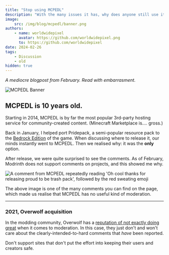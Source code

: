 ```yaml
---
title: "Stop using MCPEDL"
description: "With the many issues it has, why does anyone still use it?"
image:
    src: /img/blog/mcpedl/banner.png
authors:
    - name: worldwidepixel
      avatar: https://github.com/worldwidepixel.png
      to: https://github.com/worldwidepixel
date: 2024-02-26
tags:
    - Discussion
    - old
hidden: true
---
```


_A mediocre blogpost from February. Read with embarrasment._

![MCPEDL Banner](/img/blog/mcpedl/banner_short.png)

## MCPEDL is 10 years old.

Starting in 2014, MCPEDL is by far the most popular 3rd-party hosting service for community-created content. (Minecraft Marketplace is.... gross.)

Back in January, I helped port Pridepack, a semi-popular resource pack to the [Bedrock Edition](https://mcpedl.com/pridepack/) of the game. When discussing where to release it, our minds instantly went to MCPEDL. Then we realised why: it was the **only** option.

After release, we were quite surprised to see the comments. As of February, Modrinth does not support comments on projects, and this showed me why.

![A comment from MCPEDL repeatedly reading 'Oh cool thanks for releasing proud to be trash pack', followed by the red sweating emoji](/img/blog/mcpedl/comment.png)

The above image is one of the many comments you can find on the page, which made us realise that MCPEDL has no useful kind of moderation.

<hr>

### 2021, Overwolf acquisition

In the modding community, Overwolf has a [reputation of not exactly doing great](https://github.com/fractureiser-investigation/fractureiser) when it comes to moderation. In this case, they just don't and won't care about the clearly-intended-to-hard comments that _have_ been reported.

Don't support sites that don't put the effort into keeping their users and creators safe.
